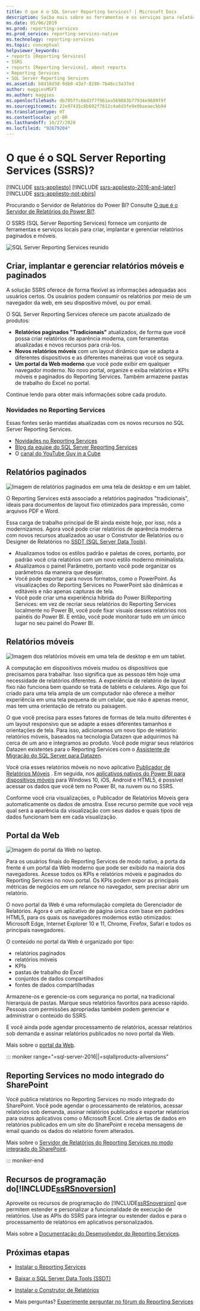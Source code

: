 ```yaml
---
title: O que é o SQL Server Reporting Services? | Microsoft Docs
description: Saiba mais sobre as ferramentas e os serviços para relatórios móveis e paginados do Reporting Services no local.
ms.date: 05/06/2019
ms.prod: reporting-services
ms.prod_service: reporting-services-native
ms.technology: reporting-services
ms.topic: conceptual
helpviewer_keywords:
- reports [Reporting Services]
- SSRS
- reports [Reporting Services], about reports
- Reporting Services
- SQL Server Reporting Services
ms.assetid: b8d18d3d-9db0-43e7-8286-7b46cc3a37ed
author: maggiesMSFT
ms.author: maggies
ms.openlocfilehash: db705ffc6bd3f7f961ea569883b77934e9689f9f
ms.sourcegitcommit: 22e97435c8b692f7612c4a6d3fe9e9baeaecbb94
ms.translationtype: HT
ms.contentlocale: pt-BR
ms.lasthandoff: 10/27/2020
ms.locfileid: "92679204"
---
```

# <a name="what-is-sql-server-reporting-services-ssrs"></a>O que é o SQL Server Reporting Services (SSRS)?

[!INCLUDE [ssrs-appliesto](../includes/ssrs-appliesto.md)] [!INCLUDE [ssrs-appliesto-2016-and-later](../includes/ssrs-appliesto-2016-and-later.md)] [!INCLUDE [ssrs-appliesto-not-pbirs](../includes/ssrs-appliesto-not-pbirs.md)]

Procurando o Servidor de Relatórios do Power BI? Consulte [O que é o Servidor de Relatórios do Power BI?](https://docs.microsoft.com/power-bi/report-server/get-started).

O SSRS (SQL Server Reporting Services) fornece um conjunto de ferramentas e serviços locais para criar, implantar e gerenciar relatórios paginados e móveis.

![SQL Server Reporting Services reunido](../reporting-services/media/ss-reporting-services-all-together.png "SQL Server Reporting Services reunido")

## <a name="create-deploy-and-manage-mobile-and-paginated-reports"></a>Criar, implantar e gerenciar relatórios móveis e paginados

A solução SSRS oferece de forma flexível as informações adequadas aos usuários certos. Os usuários podem consumir os relatórios por meio de um navegador da web, em seu dispositivo móvel, ou por email.

O SQL Server Reporting Services oferece um pacote atualizado de produtos:

* **Relatórios paginados "Tradicionais"** atualizados, de forma que você possa criar relatórios de aparência moderna, com ferramentas atualizadas e novos recursos para criá-los.
* **Novos relatórios móveis** com um layout dinâmico que se adapta a diferentes dispositivos e as diferentes maneiras que você os segura.
* **Um portal da Web moderno** que você pode exibir em qualquer navegador moderno. No novo portal, organize e exiba relatórios e KPIs móveis e paginados do Reporting Services. Também armazene pastas de trabalho do Excel no portal.

Continue lendo para obter mais informações sobre cada produto.

### <a name="whats-new-in-reporting-services"></a>Novidades no Reporting Services

Essas fontes serão mantidas atualizadas com os novos recursos no SQL Server Reporting Services.

* [Novidades no Reporting Services](../reporting-services/what-s-new-in-sql-server-reporting-services-ssrs.md)
* [Blog da equipe do SQL Server Reporting Services](https://blogs.msdn.microsoft.com/sqlrsteamblog/)
* O [canal do YouTube Guy in a Cube](https://www.youtube.com/channel/UCFp1vaKzpfvoGai0vE5VJ0w)

## <a name="paginated-reports"></a>Relatórios paginados

![Imagem de relatórios paginados em uma tela de desktop e em um tablet.](../reporting-services/media/ssrs-paginated-reports.png)

O Reporting Services está associado a relatórios paginados "tradicionais", ideais para documentos de layout fixo otimizados para impressão, como arquivos PDF e Word.

Essa carga de trabalho principal de BI ainda existe hoje, por isso, nós a modernizamos. Agora você pode criar relatórios de aparência moderna com novos recursos atualizados ao usar o Construtor de Relatórios ou o Designer de Relatórios no [SSDT (SQL Server Data Tools)](../reporting-services/tools/reporting-services-in-sql-server-data-tools-ssdt.md).

* Atualizamos todos os estilos padrão e paletas de cores, portanto, por padrão você cria relatórios com um novo estilo moderno minimalista.
* Atualizamos o painel Parâmetro, portanto você pode organizar os parâmetros da maneira que desejar.
* Você pode exportar para novos formatos, como o PowerPoint. As visualizações do Reporting Services no PowerPoint são dinâmicas e editáveis e não apenas capturas de tela.
* Você pode criar uma experiência híbrida do Power BI/Reporting Services: em vez de recriar seus relatórios do Reporting Services localmente no Power BI, você pode fixar visuais desses relatórios nos painéis do Power BI. E então, você pode monitorar tudo em um único lugar no seu painel do Power BI.

## <a name="mobile-reports"></a>Relatórios móveis

![Imagem dos relatórios móveis em uma tela de desktop e em um tablet.](../reporting-services/media/ssrs-mobile-reports.png)

A computação em dispositivos móveis mudou os dispositivos que precisamos para trabalhar. Isso significa que as pessoas têm hoje uma necessidade de relatórios diferentes. A experiência de relatório de layout fixo não funciona bem quando se trata de tablets e celulares. Algo que foi criado para uma tela ampla de um computador não oferece a melhor experiência em uma tela pequena de um celular, que não é apenas menor, mas tem uma orientação de retrato ou paisagem.

O que você precisa para esses fatores de formas de tela muito diferentes é um layout responsivo que se adapte a esses diferentes tamanhos e orientações de tela. Para isso, adicionamos um novo tipo de relatório: relatórios móveis, baseados na tecnologia Datazen que adquirimos há cerca de um ano e integramos ao produto. Você pode migrar seus relatórios Datazen existentes para o Reporting Services com o [Assistente de Migração do SQL Server para Datazen](https://www.microsoft.com/download/details.aspx?id=53128).

Você cria esses relatórios móveis no novo aplicativo [Publicador de Relatórios Móveis](../reporting-services/mobile-reports/create-mobile-reports-with-sql-server-mobile-report-publisher.md) . Em seguida, nos [aplicativos nativos do Power BI para dispositivos móveis](https://powerbi.microsoft.com/documentation/powerbi-power-bi-apps-for-mobile-devices/) para Windows 10, iOS, Android e HTML5, é possível acessar os dados que você tem no Power BI, na nuvem ou no SSRS.

Conforme você cria visualizações, o Publicador de Relatórios Móveis gera automaticamente os dados de amostra. Esse recurso permite que você veja qual será a aparência da visualização com seus dados e quais tipos de dados funcionam bem em cada visualização.

## <a name="web-portal"></a>Portal da Web

![Imagem do portal da Web no laptop.](../reporting-services/media/ssrs-web-portal.png)

Para os usuários finais do Reporting Services de modo nativo, a porta da frente é um portal da Web moderno que pode ser exibido na maioria dos navegadores. Acesse todos os KPIs e relatórios móveis e paginados do Reporting Services no novo portal. Os KPIs podem expor as principais métricas de negócios em um relance no navegador, sem precisar abrir um relatório.

O novo portal da Web é uma reformulação completa do Gerenciador de Relatórios. Agora é um aplicativo de página única com base em padrões HTML5, para os quais os navegadores modernos estão otimizados: Microsoft Edge, Internet Explorer 10 e 11, Chrome, Firefox, Safari e todos os principais navegadores.

O conteúdo no portal da Web é organizado por tipo:

* relatórios paginados
* relatórios móveis 
* KPIs
* pastas de trabalho do Excel
* conjuntos de dados compartilhados
* fontes de dados compartilhadas

Armazene-os e gerencie-os com segurança no portal, na tradicional hierarquia de pastas. Marque seus relatórios favoritos para acesso rápido. Pessoas com permissões apropriadas também podem gerenciar e administrar o conteúdo do SSRS.

E você ainda pode agendar processamento de relatórios, acessar relatórios sob demanda e assinar relatórios publicados no novo portal da Web.

Mais sobre o [portal da Web](../reporting-services/web-portal-ssrs-native-mode.md).

::: moniker range="=sql-server-2016||=sqlallproducts-allversions"

## <a name="reporting-services-in-sharepoint-integrated-mode"></a>Reporting Services no modo integrado do SharePoint

Você publica relatórios no Reporting Services no modo integrado do SharePoint. Você pode agendar o processamento de relatórios, acessar relatórios sob demanda, assinar relatórios publicados e exportar relatórios para outros aplicativos como o Microsoft Excel. Crie alertas de dados em relatórios publicados em um site do SharePoint e receba mensagens de email quando os dados do relatório forem alterados.  

Mais sobre o [Servidor de Relatórios do Reporting Services no modo integrado do SharePoint](../reporting-services/report-server-sharepoint/reporting-services-report-server-sharepoint-mode.md).

::: moniker-end

## <a name="ssrsnoversion-programming-features"></a>Recursos de programação do[!INCLUDE[ssRSnoversion](../includes/ssrsnoversion-md.md)]

Aproveite os recursos de programação do [!INCLUDE[ssRSnoversion](../includes/ssrsnoversion-md.md)] que permitem estender e personalizar a funcionalidade de execução de relatórios. Use as APIs do SSRS para integrar ou estender dados e para o processamento de relatórios em aplicativos personalizados.

Mais sobre a [Documentação do Desenvolvedor do Reporting Services](../reporting-services/reporting-services-developer-documentation.md).

## <a name="next-steps"></a>Próximas etapas

* [Instalar o Reporting Services](../reporting-services/install-windows/install-reporting-services.md)
* [Baixar o SQL Server Data Tools (SSDT)](https://go.microsoft.com/fwlink/?LinkID=616714)
* [Instalar o Construtor de Relatórios](../reporting-services/install-windows/install-report-builder.md)

* Mais perguntas? [Experimente perguntar no fórum do Reporting Services](https://go.microsoft.com/fwlink/?LinkId=620231)
